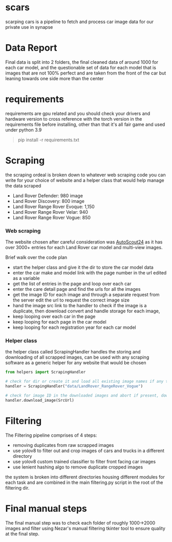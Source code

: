 # scars
scarping cars is a pipeline to fetch and process car image data for our private use in synapse

# Data Report
Final data is split into 2 folders, the final cleaned data of around 1000 for each car model, and the questionable set of data for each model that is images that are not 100% perfect and are taken from the front of the car but leaning towards one side more than the center



# requirements
requirements are gpu related and you should check your drivers and hardware version to cross reference with the torch version in the requirements file before installing, other than that it's all fair game and used under python 3.9 
> pip install -r requirements.txt

# Scraping
the scraping ordeal is broken down to whatever web scraping code you can write for your choice of website and a helper class that would help manage the data scraped

- Land Rover Defender: 980 image
- Land Rover Discovery: 800 image
- Land Rover Range Rover Evoque: 1,150
- Land Rover Range Rover Velar: 940
- Land Rover Range Rover Vogue: 850

### Web scraping
The website chosen after careful consideration was [AutoScout24](https://www.autoscout24.com/) as it has over 3000+ entries for each Land Rover car model and multi-view images.

Brief walk over the code plan
- start the helper class and give it the dir to store the car model data
- enter the car make and model link with the page number in the url edited as a variable
- get the list of entries in the page and loop over each car
- enter the care detail page and find the urls for all the images
- get the image ID for each image and through a separate request from the server edit the url to request the correct image size
- hand the image src link to the handler to check if the image is a duplicate, then download convert and handle storage for each image, 
- keep looping over each car in the page
- keep looping for each page in the car model
- keep looping for each registration year for each car model

### Helper class
the helper class called ScrapingHandler handles the storing and downloading of all scrapped images, can be used with any scraping software as a generic helper for any website that would be chosen

```python
from helpers import ScrapingHandler

# check for dir or create it and load all existing image names if any to check for duplicates when downloading
handler = ScrapingHandler("data/LandRover_RangeRover_Vogue")

# check for image ID in the downloaded images and abort if present, download if not, handle errors and skip if corrupted image.
handler.download_image(SrcUrl)
```

# Filtering
The Filtering pipeline comprises of 4 steps:
- removing duplicates from raw scrapped images
- use yolov8 to filter out and crop images of cars and trucks in a different directory
- use yolov8 custom trained classifier to filter front facing car images
- use lenient hashing algo to remove duplicate cropped images

the system is broken into different directories housing different modules for each task and are combined in the main filtering.py script in the root of the filtering dir.

# Final manual steps
The final manual step was to check each folder of roughly 1000->2000 images and filter using Nezar's manual filtering tkinter tool to ensure quality at the final step.

